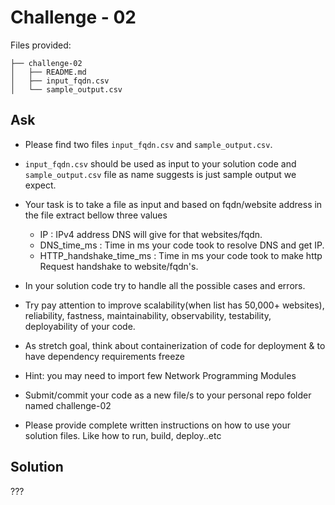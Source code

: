 # Challenge - 02

Files provided:
```
├── challenge-02
│   ├── README.md
│   ├── input_fqdn.csv
│   └── sample_output.csv
```


## Ask
- Please find two files `input_fqdn.csv` and `sample_output.csv`. 
- `input_fqdn.csv` should be used as input to your solution code and `sample_output.csv` file as name suggests is just sample output we expect.

- Your task is to take a file as input and based on fqdn/website address in the file extract bellow three values
   - IP : IPv4 address DNS will give for that websites/fqdn. 
   - DNS_time_ms : Time in ms your code took to resolve DNS and get IP.
   - HTTP_handshake_time_ms : Time in ms your code took to make http Request handshake to website/fqdn's. 

- In your solution code try to handle all the possible cases and errors. 

- Try pay attention to improve scalability(when list has 50,000+ websites), reliability, fastness, maintainability, observability, testability, deployability of your code.

- As stretch goal, think about containerization of code for deployment & to have dependency requirements freeze

- Hint: you may need to import few Network Programming Modules

- Submit/commit your code as a new file/s to your personal repo folder named challenge-02

- Please provide complete written instructions on how to use your solution files. Like how to run, build, deploy..etc

## Solution 
???

